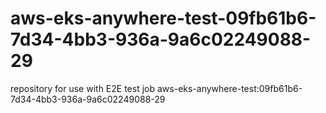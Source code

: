 # aws-eks-anywhere-test-09fb61b6-7d34-4bb3-936a-9a6c02249088-29
repository for use with E2E test job aws-eks-anywhere-test:09fb61b6-7d34-4bb3-936a-9a6c02249088-29

